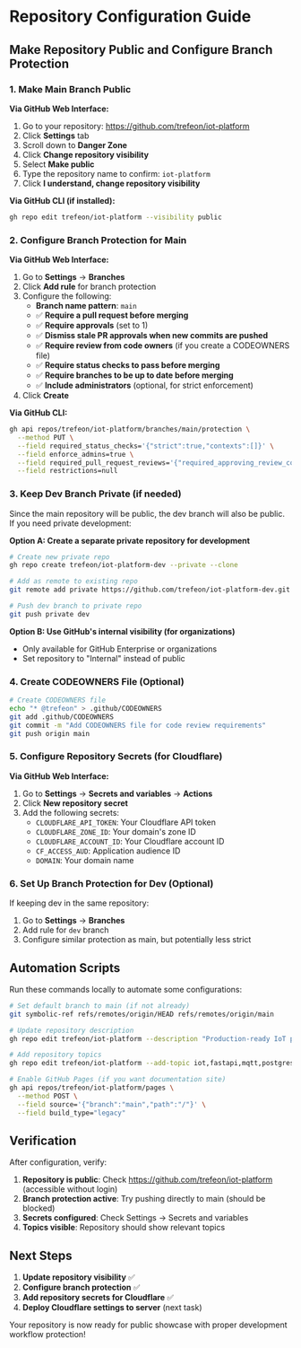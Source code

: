 # Repository Configuration Guide

## Make Repository Public and Configure Branch Protection

### 1. Make Main Branch Public

**Via GitHub Web Interface:**
1. Go to your repository: https://github.com/trefeon/iot-platform
2. Click **Settings** tab
3. Scroll down to **Danger Zone**
4. Click **Change repository visibility**
5. Select **Make public**
6. Type the repository name to confirm: `iot-platform`
7. Click **I understand, change repository visibility**

**Via GitHub CLI (if installed):**
```bash
gh repo edit trefeon/iot-platform --visibility public
```

### 2. Configure Branch Protection for Main

**Via GitHub Web Interface:**
1. Go to **Settings** → **Branches**
2. Click **Add rule** for branch protection
3. Configure the following:
   - **Branch name pattern**: `main`
   - ✅ **Require a pull request before merging**
   - ✅ **Require approvals** (set to 1)
   - ✅ **Dismiss stale PR approvals when new commits are pushed**
   - ✅ **Require review from code owners** (if you create a CODEOWNERS file)
   - ✅ **Require status checks to pass before merging**
   - ✅ **Require branches to be up to date before merging**
   - ✅ **Include administrators** (optional, for strict enforcement)
4. Click **Create**

**Via GitHub CLI:**
```bash
gh api repos/trefeon/iot-platform/branches/main/protection \
  --method PUT \
  --field required_status_checks='{"strict":true,"contexts":[]}' \
  --field enforce_admins=true \
  --field required_pull_request_reviews='{"required_approving_review_count":1,"dismiss_stale_reviews":true}' \
  --field restrictions=null
```

### 3. Keep Dev Branch Private (if needed)

Since the main repository will be public, the dev branch will also be public. If you need private development:

**Option A: Create a separate private repository for development**
```bash
# Create new private repo
gh repo create trefeon/iot-platform-dev --private --clone

# Add as remote to existing repo
git remote add private https://github.com/trefeon/iot-platform-dev.git

# Push dev branch to private repo
git push private dev
```

**Option B: Use GitHub's internal visibility (for organizations)**
- Only available for GitHub Enterprise or organizations
- Set repository to "Internal" instead of public

### 4. Create CODEOWNERS File (Optional)

```bash
# Create CODEOWNERS file
echo "* @trefeon" > .github/CODEOWNERS
git add .github/CODEOWNERS
git commit -m "Add CODEOWNERS file for code review requirements"
git push origin main
```

### 5. Configure Repository Secrets (for Cloudflare)

**Via GitHub Web Interface:**
1. Go to **Settings** → **Secrets and variables** → **Actions**
2. Click **New repository secret**
3. Add the following secrets:
   - `CLOUDFLARE_API_TOKEN`: Your Cloudflare API token
   - `CLOUDFLARE_ZONE_ID`: Your domain's zone ID
   - `CLOUDFLARE_ACCOUNT_ID`: Your Cloudflare account ID
   - `CF_ACCESS_AUD`: Application audience ID
   - `DOMAIN`: Your domain name

### 6. Set Up Branch Protection for Dev (Optional)

If keeping dev in the same repository:
1. Go to **Settings** → **Branches**
2. Add rule for `dev` branch
3. Configure similar protection as main, but potentially less strict

## Automation Scripts

Run these commands locally to automate some configurations:

```bash
# Set default branch to main (if not already)
git symbolic-ref refs/remotes/origin/HEAD refs/remotes/origin/main

# Update repository description
gh repo edit trefeon/iot-platform --description "Production-ready IoT platform with FastAPI, MQTT, PostgreSQL, and Cloudflare Zero Trust security"

# Add repository topics
gh repo edit trefeon/iot-platform --add-topic iot,fastapi,mqtt,postgresql,cloudflare,esp32,docker,grafana

# Enable GitHub Pages (if you want documentation site)
gh api repos/trefeon/iot-platform/pages \
  --method POST \
  --field source='{"branch":"main","path":"/"}' \
  --field build_type="legacy"
```

## Verification

After configuration, verify:

1. **Repository is public**: Check https://github.com/trefeon/iot-platform (accessible without login)
2. **Branch protection active**: Try pushing directly to main (should be blocked)
3. **Secrets configured**: Check Settings → Secrets and variables
4. **Topics visible**: Repository should show relevant topics

## Next Steps

1. **Update repository visibility** ✅
2. **Configure branch protection** ✅
3. **Add repository secrets for Cloudflare** ✅
4. **Deploy Cloudflare settings to server** (next task)

Your repository is now ready for public showcase with proper development workflow protection!
